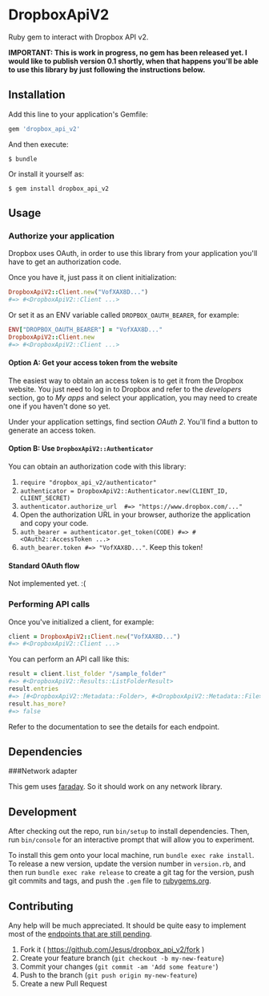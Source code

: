 # DropboxApiV2

Ruby gem to interact with Dropbox API v2.

**IMPORTANT: This is work in progress, no gem has been released yet. I would like
to publish version 0.1 shortly, when that happens you'll be able to use this
library by just following the instructions below.**

## Installation

Add this line to your application's Gemfile:

```ruby
gem 'dropbox_api_v2'
```

And then execute:

    $ bundle

Or install it yourself as:

    $ gem install dropbox_api_v2

## Usage

### Authorize your application

Dropbox uses OAuth, in order to use this library from your application you'll
have to get an authorization code.

Once you have it, just pass it on client initialization:

```ruby
DropboxApiV2::Client.new("VofXAX8D...")
#=> #<DropboxApiV2::Client ...>
```

Or set it as an ENV variable called `DROPBOX_OAUTH_BEARER`, for example:

```ruby
ENV["DROPBOX_OAUTH_BEARER"] = "VofXAX8D..."
DropboxApiV2::Client.new
#=> #<DropboxApiV2::Client ...>
```

#### Option A: Get your access token from the website

The easiest way to obtain an access token is to get it from the Dropbox website.
You just need to log in to Dropbox and refer to the *developers* section, go to
*My apps* and select your application, you may need to create one if you
haven't done so yet.

Under your application settings, find section *OAuth 2*. You'll find a button
to generate an access token.

#### Option B: Use `DropboxApiV2::Authenticator`

You can obtain an authorization code with this library:

1. `require "dropbox_api_v2/authenticator"`
1. `authenticator = DropboxApiV2::Authenticator.new(CLIENT_ID, CLIENT_SECRET)`
2. `authenticator.authorize_url  #=> "https://www.dropbox.com/..."`
3. Open the authorization URL in your browser, authorize the application and
   copy your code.
4. `auth_bearer = authenticator.get_token(CODE) #=> #<OAuth2::AccessToken ...>`
5. `auth_bearer.token #=> "VofXAX8D..."`. Keep this token!

#### Standard OAuth flow

Not implemented yet. :(

### Performing API calls

Once you've initialized a client, for example:

```ruby
client = DropboxApiV2::Client.new("VofXAX8D...")
#=> #<DropboxApiV2::Client ...>
```

You can perform an API call like this:

```ruby
result = client.list_folder "/sample_folder"
#=> #<DropboxApiV2::Results::ListFolderResult>
result.entries
#=> [#<DropboxApiV2::Metadata::Folder>, #<DropboxApiV2::Metadata::File>]
result.has_more?
#=> false
```

Refer to the documentation to see the details for each endpoint.

## Dependencies

###Network adapter

This gem uses [faraday](https://github.com/lostisland/faraday#faraday).
So it should work on any network library.

## Development

After checking out the repo, run `bin/setup` to install dependencies. Then, run
`bin/console` for an interactive prompt that will allow you to experiment.

To install this gem onto your local machine, run `bundle exec rake install`. To
release a new version, update the version number in `version.rb`, and then run
`bundle exec rake release` to create a git tag for the version, push git
commits and tags, and push the `.gem` file to
[rubygems.org](https://rubygems.org).

## Contributing

Any help will be much appreciated. It should be quite easy to implement most
of the [endpoints that are still pending](api_coverage.md).

1. Fork it ( https://github.com/Jesus/dropbox_api_v2/fork )
2. Create your feature branch (`git checkout -b my-new-feature`)
3. Commit your changes (`git commit -am 'Add some feature'`)
4. Push to the branch (`git push origin my-new-feature`)
5. Create a new Pull Request
